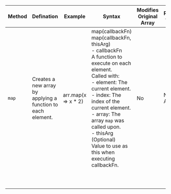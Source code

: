 | Method | Defination                                                  | Example             | Syntax                                                       | Modifies Original Array | Return value |
| ------ | ----------------------------------------------------------- | ------------------- | ------------------------------------------------------------ | ----------------------- | ------------ |
| `map`  | Creates a new array by applying a function to each element. | arr.map(x => x * 2) | map(callbackFn)<br/>map(callbackFn, thisArg) <br/>\- callbackFn <br/> A function to execute on each element.<br/> Called with: <br/>  \- element: The current element.<br/>  \- index: The index of the current element.<br/>  \- array: The array `map` was called upon.<br/> \- thisArg (Optional) <br/> Value to use as this when executing callbackFn. | No                      | New Array    |
|        |                                                             |                     |                                                              |                         |              |
|        |                                                             |                     |                                                              |                         |              |
|        |                                                             |                     |                                                              |                         |              |
|        |                                                             |                     |                                                              |                         |              |
|        |                                                             |                     |                                                              |                         |              |
|        |                                                             |                     |                                                              |                         |              |
|        |                                                             |                     |                                                              |                         |              |
|        |                                                             |                     |                                                              |                         |              |
|        |                                                             |                     |                                                              |                         |              |
|        |                                                             |                     |                                                              |                         |              |

